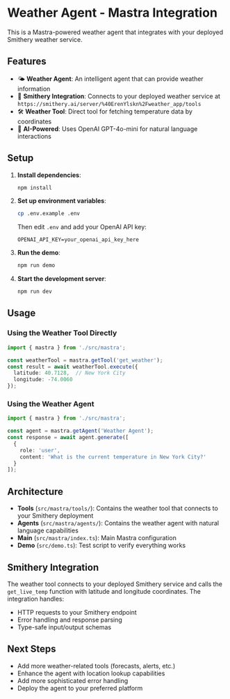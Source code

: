 # Weather Agent - Mastra Integration

This is a Mastra-powered weather agent that integrates with your deployed Smithery weather service.

## Features

- 🌤️ **Weather Agent**: An intelligent agent that can provide weather information
- 🔧 **Smithery Integration**: Connects to your deployed weather service at `https://smithery.ai/server/%40ErenYlskn%2Fweather_app/tools`
- 🛠️ **Weather Tool**: Direct tool for fetching temperature data by coordinates
- 🤖 **AI-Powered**: Uses OpenAI GPT-4o-mini for natural language interactions

## Setup

1. **Install dependencies**:
   ```bash
   npm install
   ```

2. **Set up environment variables**:
   ```bash
   cp .env.example .env
   ```
   
   Then edit `.env` and add your OpenAI API key:
   ```
   OPENAI_API_KEY=your_openai_api_key_here
   ```

3. **Run the demo**:
   ```bash
   npm run demo
   ```

4. **Start the development server**:
   ```bash
   npm run dev
   ```

## Usage

### Using the Weather Tool Directly

```typescript
import { mastra } from './src/mastra';

const weatherTool = mastra.getTool('get_weather');
const result = await weatherTool.execute({
  latitude: 40.7128,  // New York City
  longitude: -74.0060
});
```

### Using the Weather Agent

```typescript
import { mastra } from './src/mastra';

const agent = mastra.getAgent('Weather Agent');
const response = await agent.generate([
  {
    role: 'user',
    content: 'What is the current temperature in New York City?'
  }
]);
```

## Architecture

- **Tools** (`src/mastra/tools/`): Contains the weather tool that connects to your Smithery deployment
- **Agents** (`src/mastra/agents/`): Contains the weather agent with natural language capabilities
- **Main** (`src/mastra/index.ts`): Main Mastra configuration
- **Demo** (`src/demo.ts`): Test script to verify everything works

## Smithery Integration

The weather tool connects to your deployed Smithery service and calls the `get_live_temp` function with latitude and longitude coordinates. The integration handles:

- HTTP requests to your Smithery endpoint
- Error handling and response parsing
- Type-safe input/output schemas

## Next Steps

- Add more weather-related tools (forecasts, alerts, etc.)
- Enhance the agent with location lookup capabilities
- Add more sophisticated error handling
- Deploy the agent to your preferred platform
